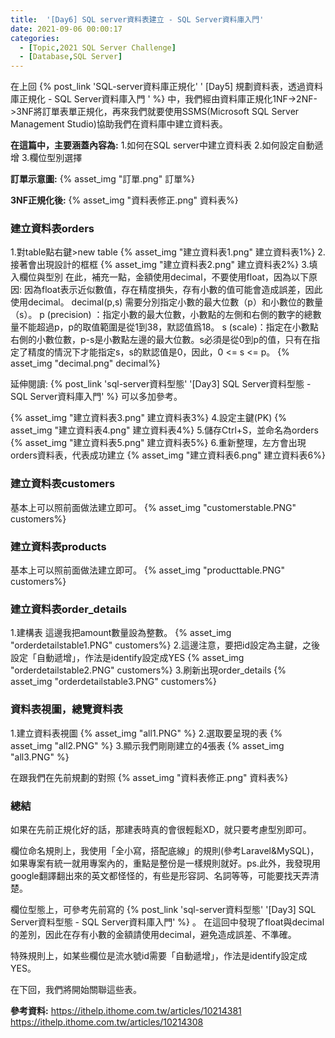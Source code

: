 ```yaml
---
title:  '[Day6] SQL server資料表建立 - SQL Server資料庫入門'
date: 2021-09-06 00:00:17
categories:
  - [Topic,2021 SQL Server Challenge]
  - [Database,SQL Server]
---
```



在上回 {% post_link 'SQL-server資料庫正規化' '
[Day5] 規劃資料表，透過資料庫正規化 - SQL Server資料庫入門
' %} 中，我們經由資料庫正規化1NF->2NF->3NF將訂單表單正規化，再來我們就要使用SSMS(Microsoft SQL Server Management Studio)協助我們在資料庫中建立資料表。

**在這篇中，主要涵蓋內容為:**
1.如何在SQL server中建立資料表
2.如何設定自動遞增
3.欄位型別選擇

**訂單示意圖:**
{% asset_img "訂單.png" 訂單%}

**3NF正規化後:**
{% asset_img "資料表修正.png" 資料表%}




### 建立資料表orders
1.對table點右鍵>new table
{% asset_img "建立資料表1.png" 建立資料表1%}
2.接著會出現設計的框框
{% asset_img "建立資料表2.png" 建立資料表2%}
3.填入欄位與型別
在此，補充一點，金額使用decimal，不要使用float，因為以下原因:
因為float表示近似數值，存在精度損失，存有小數的值可能會造成誤差，因此使用decimal。
decimal(p,s) 需要分別指定小數的最大位數（p）和小數位的數量（s）。
p (precision) ：指定小數的最大位數，小數點的左側和右側的數字的總數量不能超過p，p的取值範圍是從1到38，默認值爲18。
s (scale)：指定在小數點右側的小數位數，p-s是小數點左邊的最大位數。s必須是從0到p的值，只有在指定了精度的情況下才能指定s，s的默認值是0，因此，0 <= s <= p。 
{% asset_img "decimal.png" decimal%}

延伸閱讀: {% post_link 'sql-server資料型態' '[Day3] SQL Server資料型態 - SQL Server資料庫入門' %} 可以多加參考。


{% asset_img "建立資料表3.png" 建立資料表3%}
4.設定主鍵(PK)
{% asset_img "建立資料表4.png" 建立資料表4%}
5.儲存Ctrl+S，並命名為orders
{% asset_img "建立資料表5.png" 建立資料表5%}
6.重新整理，左方會出現orders資料表，代表成功建立
{% asset_img "建立資料表6.png" 建立資料表6%}


### 建立資料表customers
基本上可以照前面做法建立即可。
{% asset_img "customerstable.PNG" customers%}

### 建立資料表products
基本上可以照前面做法建立即可。
{% asset_img "producttable.PNG" customers%}

### 建立資料表order_details
1.建構表
這邊我把amount數量設為整數。
{% asset_img "orderdetailstable1.PNG" customers%}
2.這邊注意，要把id設定為主鍵，之後設定「自動遞增」，作法是identify設定成YES
{% asset_img "orderdetailstable2.PNG" customers%}
3.刷新出現order_details
{% asset_img "orderdetailstable3.PNG" customers%}



### 資料表視圖，總覽資料表
1.建立資料表視圖
{% asset_img "all1.PNG" %}
2.選取要呈現的表
{% asset_img "all2.PNG" %}
3.顯示我們剛剛建立的4張表
{% asset_img "all3.PNG" %}

在跟我們在先前規劃的對照
{% asset_img "資料表修正.png" 資料表%}

### 總結
如果在先前正規化好的話，那建表時真的會很輕鬆XD，就只要考慮型別即可。

欄位命名規則上，我使用「全小寫，搭配底線」的規則(參考Laravel&MySQL)，如果專案有統一就用專案內的，重點是整份是一樣規則就好。ps.此外，我發現用google翻譯翻出來的英文都怪怪的，有些是形容詞、名詞等等，可能要找天弄清楚。


欄位型態上，可參考先前寫的 {% post_link 'sql-server資料型態' '[Day3] SQL Server資料型態 - SQL Server資料庫入門' %} 。
在這回中發現了float與decimal的差別，因此在存有小數的金額請使用decimal，避免造成誤差、不準確。

特殊規則上，如某些欄位是流水號id需要「自動遞增」，作法是identify設定成YES。


在下回，我們將開始關聯這些表。


**參考資料:**
https://ithelp.ithome.com.tw/articles/10214381
https://ithelp.ithome.com.tw/articles/10214308